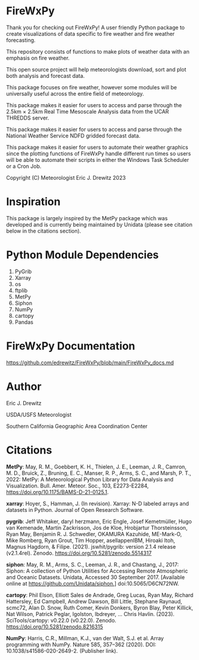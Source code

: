 # FireWxPy

Thank you for checking out FireWxPy! A user friendly Python package to create visualizations of data specific to fire weather and fire weather forecasting. 

This repository consists of functions to make plots of weather data with an emphasis on fire weather. 

This open source project will help meteorologists download, sort and plot both analysis and forecast data. 

This package focuses on fire weather, however some modules will be universally useful across the entire field of meteorology. 

This package makes it easier for users to access and parse through the 2.5km × 2.5km Real Time Mesoscale Analysis data from the UCAR THREDDS server.

This package makes it easier for users to access and parse through the National Weather Service NDFD gridded forecast data.

This package makes it easier for users to automate their weather graphics since the plotting functions of FireWxPy handle different run times so users will be able to automate their scripts in either the Windows Task Scheduler or a Cron Job.

Copyright (C) Meteorologist Eric J. Drewitz 2023

# Inspiration
This package is largely inspired by the MetPy package which was developed and is currently being maintained by Unidata (please see citation below in the citations section).

# Python Module Dependencies
1. PyGrib
2. Xarray
3. os
4. ftplib
5. MetPy
6. Siphon
7. NumPy
8. cartopy
9. Pandas

# FireWxPy Documentation 
https://github.com/edrewitz/FireWxPy/blob/main/FireWxPy_docs.md

# Author
Eric J. Drewitz

USDA/USFS Meteorologist

Southern California Geographic Area Coordination Center

# Citations

**MetPy**: May, R. M., Goebbert, K. H., Thielen, J. E., Leeman, J. R., Camron, M. D., Bruick, Z.,
    Bruning, E. C., Manser, R. P., Arms, S. C., and Marsh, P. T., 2022: MetPy: A
    Meteorological Python Library for Data Analysis and Visualization. Bull. Amer. Meteor.
    Soc., 103, E2273-E2284, https://doi.org/10.1175/BAMS-D-21-0125.1.

**xarray**: Hoyer, S., Hamman, J. (In revision). Xarray: N-D labeled arrays and datasets in Python. Journal of Open Research Software.

**pygrib**: Jeff Whitaker, daryl herzmann, Eric Engle, Josef Kemetmüller, Hugo van Kemenade, Martin Zackrisson, Jos de Kloe, Hrobjartur Thorsteinsson, Ryan May, Benjamin R. J. Schwedler, OKAMURA Kazuhide, ME-Mark-O, Mike Romberg, Ryan Grout, Tim Hopper, asellappenIBM, Hiroaki Itoh, Magnus Hagdorn, & Filipe. (2021). jswhit/pygrib: version 2.1.4 release (v2.1.4rel). Zenodo. https://doi.org/10.5281/zenodo.5514317

**siphon**: May, R. M., Arms, S. C., Leeman, J. R., and Chastang, J., 2017:
    Siphon: A collection of Python Utilities for Accessing Remote Atmospheric
    and Oceanic Datasets. Unidata, Accessed 30 September 2017.
    [Available online at https://github.com/Unidata/siphon.]
    doi:10.5065/D6CN72NW.

**cartopy**: Phil Elson, Elliott Sales de Andrade, Greg Lucas, Ryan May, Richard Hattersley, Ed Campbell, Andrew Dawson, Bill Little, Stephane Raynaud, scmc72, Alan D. Snow, Ruth Comer, Kevin Donkers, Byron Blay, Peter Killick, Nat Wilson, Patrick Peglar, lgolston, lbdreyer, … Chris Havlin. (2023). SciTools/cartopy: v0.22.0 (v0.22.0). Zenodo. https://doi.org/10.5281/zenodo.8216315

**NumPy**: Harris, C.R., Millman, K.J., van der Walt, S.J. et al. Array programming with NumPy. Nature 585, 357–362 (2020). DOI: 10.1038/s41586-020-2649-2. (Publisher link).




